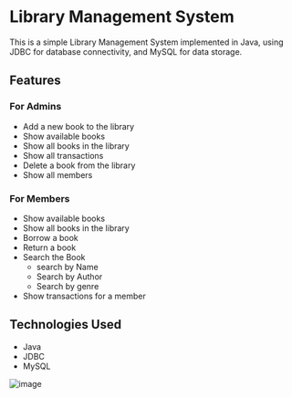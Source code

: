 # Library Management System

This is a simple Library Management System implemented in Java, using JDBC for database connectivity, and MySQL for data storage.

## Features

### For Admins
- Add a new book to the library
- Show available books
- Show all books in the library
- Show all transactions
- Delete a book from the library
- Show all members

### For Members
- Show available books
- Show all books in the library
- Borrow a book
- Return a book
- Search the Book
  - search by Name
  - Search by Author
  - Search by genre
- Show transactions for a member

## Technologies Used
- Java
- JDBC
- MySQL

![image](https://github.com/kishore161003/Library_management/assets/116169099/fca147a2-2bdb-48e3-b50a-33a43a70019c)

